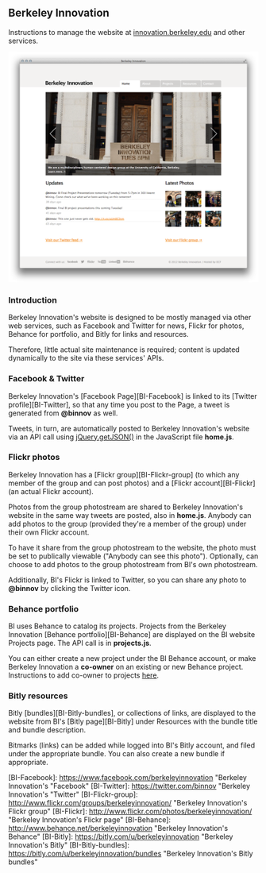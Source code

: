## Berkeley Innovation

Instructions to manage the website at [innovation.berkeley.edu](http://innovation.berkeley.edu) and other services.

![Berkeley Innovation website screenshot](github-images/bi-homepage.png)

### Introduction

Berkeley Innovation's website is designed to be mostly managed via other web services, such as Facebook and Twitter for news, Flickr for photos, Behance for portfolio, and Bitly for links and resources. 

Therefore, little actual site maintenance is required; content is updated dynamically to the site via these services' APIs.

### Facebook & Twitter

Berkeley Innovation's [Facebook Page][BI-Facebook] is linked to its [Twitter profile][BI-Twitter], so that any time you post to the Page, a tweet is generated from **@binnov** as well.

Tweets, in turn, are automatically posted to Berkeley Innovation's website via an API call using [jQuery.getJSON()](http://api.jquery.com/jQuery.getJSON/) in the JavaScript file **home.js**.

### Flickr photos

Berkeley Innovation has a [Flickr group][BI-Flickr-group] (to which any member of the group and can post photos) and a [Flickr account][BI-Flickr] (an actual Flickr account).

Photos from the group photostream are shared to Berkeley Innovation's website in the same way tweets are posted, also in **home.js**. Anybody can add photos to the group (provided they're a member of the group) under their own Flickr account. 

To have it share from the group photostream to the website, the photo must be set to publically viewable ("Anybody can see this photo"). Optionally, can choose to add photos to the group photostream from BI's own photostream.

Additionally, BI's Flickr is linked to Twitter, so you can share any photo to **@binnov** by clicking the Twitter icon.

### Behance portfolio

BI uses Behance to catalog its projects. Projects from the Berkeley Innovation [Behance portfolio][BI-Behance] are displayed on the BI website Projects page. The API call is in **projects.js**.

You can either create a new project under the BI Behance account, or make Berkeley Innovation a **co-owner** on an existing or new Behance project. Instructions to add co-owner to projects [here](http://www.behance.net/faq/question?id=217).

### Bitly resources

Bitly [bundles][BI-Bitly-bundles], or collections of links, are displayed to the website from BI's [Bitly page][BI-Bitly] under Resources with the bundle title and bundle description.

Bitmarks (links) can be added while logged into BI's Bitly account, and filed under the appropriate bundle. You can also create a new bundle if appropriate.

[Facebook]: https://www.facebook.com/ "Facebook" 
[Twitter]: https://twitter.com/ "Twitter"
[Flickr]: http://www.flickr.com/ "Flickr"
[Behance]: http://www.behance.net/ "Behance"
[Bitly]: https://bitly.com/ "Bitly"
[BI-Facebook]: https://www.facebook.com/berkeleyinnovation "Berkeley Innovation's "Facebook"
[BI-Twitter]: https://twitter.com/binnov "Berkeley Innovation's "Twitter"
[BI-Flickr-group]: http://www.flickr.com/groups/berkeleyinnovation/ "Berkeley Innovation's Flickr group"
[BI-Flickr]: http://www.flickr.com/photos/berkeleyinnovation/ "Berkeley Innovation's Flickr page"
[BI-Behance]: http://www.behance.net/berkeleyinnovation "Berkeley Innovation's Behance"
[BI-Bitly]: https://bitly.com/u/berkeleyinnovation "Berkeley Innovation's Bitly"
[BI-Bitly-bundles]: https://bitly.com/u/berkeleyinnovation/bundles "Berkeley Innovation's Bitly bundles"